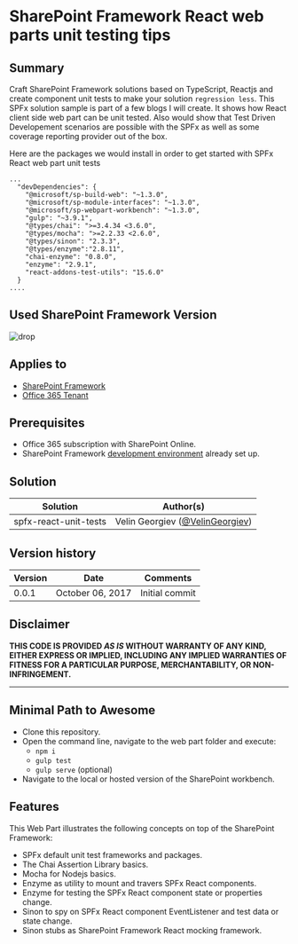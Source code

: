 # SharePoint Framework React web parts unit testing tips #

## Summary

Craft SharePoint Framework solutions based on TypeScript, Reactjs and create component unit tests to make your solution `regression less`. This SPFx solution sample is part of a few blogs I will create. It shows how React client side web part can be unit tested. Also would show that Test Driven Developement scenarios are possible with the SPFx as well as some coverage reporting provider out of the box.

Here are the packages we would install in order to get started with SPFx React web part unit tests


```
...
  "devDependencies": {
    "@microsoft/sp-build-web": "~1.3.0",
    "@microsoft/sp-module-interfaces": "~1.3.0",
    "@microsoft/sp-webpart-workbench": "~1.3.0",
    "gulp": "~3.9.1",
    "@types/chai": ">=3.4.34 <3.6.0",
    "@types/mocha": ">=2.2.33 <2.6.0",
    "@types/sinon": "2.3.3",
    "@types/enzyme":"2.8.11",
    "chai-enzyme": "0.8.0",
    "enzyme": "2.9.1",
    "react-addons-test-utils": "15.6.0"
  }
....
```

## Used SharePoint Framework Version 
![drop](https://img.shields.io/badge/drop-1.3-green.svg)

## Applies to

* [SharePoint Framework](http://dev.office.com/sharepoint/docs/spfx/sharepoint-framework-overview)
* [Office 365 Tenant](http://dev.office.com/sharepoint/docs/spfx/set-up-your-developer-tenant)

## Prerequisites

- Office 365 subscription with SharePoint Online.
- SharePoint Framework [development environment](https://dev.office.com/sharepoint/docs/spfx/set-up-your-development-environment) already set up.

## Solution

Solution|Author(s)
--------|---------
spfx-react-unit-tests | Velin Georgiev ([@VelinGeorgiev](https://twitter.com/velingeorgiev))

## Version history

Version|Date|Comments
-------|----|--------
0.0.1|October 06, 2017 | Initial commit

## Disclaimer
**THIS CODE IS PROVIDED *AS IS* WITHOUT WARRANTY OF ANY KIND, EITHER EXPRESS OR IMPLIED, INCLUDING ANY IMPLIED WARRANTIES OF FITNESS FOR A PARTICULAR PURPOSE, MERCHANTABILITY, OR NON-INFRINGEMENT.**

---

## Minimal Path to Awesome

- Clone this repository.
- Open the command line, navigate to the web part folder and execute:
    - `npm i`
    - `gulp test` 
    - `gulp serve` (optional)
- Navigate to the local or hosted version of the SharePoint workbench.

## Features

This Web Part illustrates the following concepts on top of the SharePoint Framework:

- SPFx default unit test frameworks and packages.
- The Chai Assertion Library basics.
- Mocha for Nodejs basics.
- Enzyme as utility to mount and travers SPFx React components.
- Enzyme for testing the SPFx React component state or properties change.
- Sinon to spy on SPFx React component EventListener and test data or state change.
- Sinon stubs as SharePoint Framework React mocking framework.
